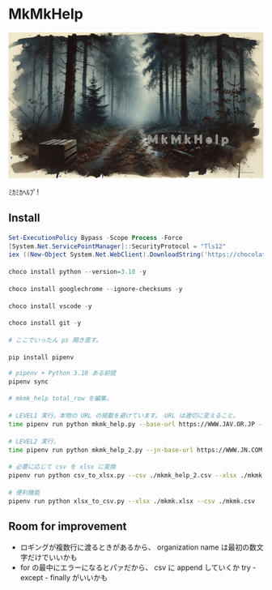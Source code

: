 MkMkHelp
===

![](./doc/readme.png)

ﾐｶﾐｶﾍﾙﾌﾟ!

## Install

```powershell
Set-ExecutionPolicy Bypass -Scope Process -Force
[System.Net.ServicePointManager]::SecurityProtocol = "Tls12"
iex ((New-Object System.Net.WebClient).DownloadString('https://chocolatey.org/install.ps1'))

choco install python --version=3.10 -y

choco install googlechrome --ignore-checksums -y

choco install vscode -y

choco install git -y

# ここでいったん ps 開き直す。

pip install pipenv
```

```bash
# pipenv + Python 3.10 ある前提
pipenv sync

# mkmk_help total_row を編集。

# LEVEL1 実行。本物の URL の掲載を避けています。 URL は適切に変えること。
time pipenv run python mkmk_help.py --base-url https://WWW.JAV.OR.JP --total-row 1 --output-csv mkmk_help_1.csv

# LEVEL2 実行。
time pipenv run python mkmk_help_2.py --jn-base-url https://WWW.JN.COM --csv mkmk_help_1.csv --output-csv mkmk_help_2.csv

# 必要に応じて csv を xlsx に変換
pipenv run python csv_to_xlsx.py --csv ./mkmk_help_2.csv --xlsx ./mkmk.xlsx

# 便利機能
pipenv run python xlsx_to_csv.py --xlsx ./mkmk.xlsx --csv ./mkmk.csv
```

## Room for improvement

- ロギングが複数行に渡るときがあるから、 organization name は最初の数文字だけでいいかも
- for の最中にエラーになるとパァだから、 csv に append していくか try - except - finally がいいかも
